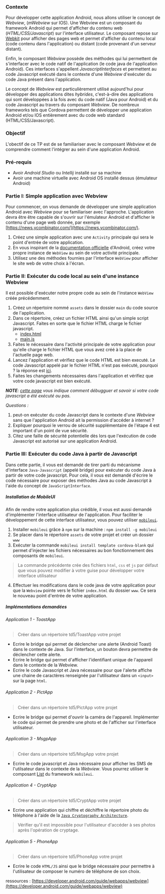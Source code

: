 <!--## Partie I - Développer une application hybride-->

### Contexte

Pour développer cette application Android, nous allons utiliser le concept de *Webview*, (*mWebview* sur IOS).
Une Webview est un composant du framework Android qui permet d'afficher du contenu web (*HTML/CSS/Javascript*) sur l'interface
utilisateur.
Le composant repose sur [Webkit](https://webkit.org/) pour afficher des pages web et permet d'afficher du contenu local
(code contenu dans l'application) ou distant (code provenant d'un serveur distant).

Enfin, le composant *Webview* possède des méthodes qui lui permettent de s'interfacer avec le code natif de l'application
(le code java de l'application Android). Ces interfaces s'appellent *JavascriptInterfaces* et permettent au code
Javascript exécuté dans le contexte d'une *Webview* d'exécuter du code Java présent dans l'application.

Le concept de *Webview* est particulièrement utilisé aujourd'hui pour développer des applications dites *hybrides*,
c'est-à-dire des applications qui sont développées à la fois avec du code natif (Java pour Android) et du code Javascript
au travers du composant *Webview*. De nombreux frameworks tels que Cordova permettent de développer une application
Android et/ou IOS entièrement avec du code web standard (HTML/CSS/Javascript).

### Objectif
L'obectif de ce TP est de se familiariser avec le composant *Webview* et de comprendre comment l'intégrer au sein 
d'une application Android.

### Pré-requis

- Avoir *Android Studio* ou *Intellij* installé sur sa machine 
- Avoir une machine virtuelle avec Android OS installé dessus (émulateur Android)

### Partie I: Simple application avec Webview

Pour commencer, on vous demande de développer une simple application Android avec *Webview* pour se familiariser
avec l'approche. 
L'application devra être être capable de s'ouvrir sur l'émulateur Android et d'afficher le contenu
d'une page web donnée, par exemple [https://news.ycombinator.com/](https://news.ycombinator.com/).

1. Créez une simple application avec une `Activity` principale qui sera le point d'entrée de votre application.
2. En vous inspirant de la [documentation officielle](https://developer.android.com/guide/webapps/webview) d'Android,
créez votre propre instance de `WebView` au sein de votre activité principale.
3. Utilisez une des méthodes fournies par l'interface `WebView` pour afficher le site web de votre choix à l'écran.

<!--***NOTE**: L'application doit avoir la permission d'accéder à internet pour pouvoir récupérer et afficher le contenu de la page web.*-->

### Partie II: Exécuter du code local au sein d'une instance Webview

Il est possible d'exécuter notre propre code au sein de l'instance `WebView` créée
précédemment.

1. Créez un répertoire nommé `assets` dans le dossier `main` du code source de l'application.
2. Dans ce répertoire, créez un fichier HTML ainsi qu'un simple script Javascript. Faites en sorte
que le fichier HTML charge le fichier javascript. 
	- [index.html](index.html) 
	- [main.js](main.js)
3. Faites le nécessaire dans l'activité principale de votre application pour qu'elle charge le fichier HTML que vous
avez créé à la place de l'actuelle page web.
4. Lancez l'application et vérifiez que le code HTML est bien executé. Le code Javascript appelé par le fichier HTML n'est
pas exécuté, pourquoi ? la réponse est [ici](https://developer.android.com/guide/webapps/webview).
5. Faites les changements nécessaires dans l'application et vérifiez que votre code javascript est bien exécuté.

***NOTE**: [cette page](https://developer.android.com/guide/webapps/debugging) vous indique comment débugguer et savoir si votre code javascript a été exécuté ou pas.*

*Questions :*

1. peut-on exécuter du code Javascript dans le contexte d'une *Webview* sans que l'application Android ait la permission
d'accéder à internet ?
2. Expliquer pourquoi le verrou de sécurité supplémentaire de l'étape 4 est important d'un point de vue sécurité.
3. Citez une faille de sécurité potentielle dès lors que l'exécution de code Javascript est autorisé sur une application Android.

### Partie III: Exécuter du code Java à partir de Javascript

Dans cette partie, il vous est demandé de tirer parti du mécanisme d'interface `Java-Javascript` (appelé bridge) pour exécuter
du code Java à partir de votre code javascript.
Pour cela, il vous est demandé d'écrire le code nécessaire pour exposer des méthodes Java au code Javascript à l'aide 
du concept de `JavaScriptInterface`.

##### Installation de MobileUI
Afin de rendre votre application plus crédible, il vous est aussi demandé d'implémenter l'interface utilisateur de l'application.
Pour faciliter le développement de cette interface utilisateur, vous pouvez utiliser [`mobileui`](https://mobileui.github.io/).

1. Installer `mobileui` grâce à `npm` sur la machine : `npm install -g mobileui`
2. Se placer dans le répertoire `assets` de votre projet et créer un dossier `www`
3. Exécuter la commande `mobileui install template cordova-blank` qui permet d'injecter les fichiers nécessaires au 
bon fonctionnement des composants de `mobileui`.

> La commande précédente crée des fichiers `html`, `css` et `js` par défaut que vous pouvez modifier à votre guise pour
développer votre interface utilisateur

4. Effectuer les modifications dans le code java de votre application pour que la `Webview` pointe vers le fichier 
`index.html` du dossier `www`. Ce sera le nouveau point d'entrée de votre application.

##### Implémentations demandées

###### Application 1 - ToastApp

> Créer dans un répertoire td5/ToastApp votre projet

+ Ecrire le bridge qui permet de déclencher une alerte (Android Toast) dans le contexte de Java. Sur l'interface, 
un bouton devra permettre de déclencher cette alerte.
+ Ecrire le bridge qui permet d'afficher l'identifiant unique de l'appareil dans le contexte de la Webview.
+ Ecrire le code Javascript et Java nécessaire pour que l'alerte affiche une chaine de caractères renseignée par 
l'utilisateur dans un `<input>` sur la page `html`.

###### Application 2 - PictApp

> Créer dans un répertoire td5/PictApp votre projet

+ Ecrire le bridge qui permet d'ouvrir la caméra de l'appareil. Implémenter le code qui permet de prendre une photo 
et de l'afficher sur l'interface utilisateur.

###### Application 3 - MsgpApp

> Créer dans un répertoire td5/MsgApp votre projet

+ Ecrire le code javascript et Java nécessaire pour afficher les SMS de l'utilsateur dans le contexte de la *Webview*.
Vous pourrez utiliser le composant [List](https://mobileui.github.io/#list) du framework `mobileui`.

###### Application 4 - CryptApp

> Créer dans un répertoire td5/CryptApp votre projet

+ Ecrire une application qui chiffre et déchiffre le répertoire photo du téléphone à l'aide de la [`Java Cryptography Architecture`](https://docs.oracle.com/javase/8/docs/technotes/guides/security/crypto/CryptoSpec.html).

> Vérifier qu'il est impossible pour l'utilisateur d'accéder à ses photos après l'opération de cryptage.

###### Application 5 - PhoneApp

> Créer dans un répertoire td5/PhoneApp votre projet

+ Ecrire le code `HTML/JS` ainsi que le bridge nécessaire pour permettre à l'utilisateur de composer le numéro de 
téléphone de son choix.

ressources : [https://developer.android.com/guide/webapps/webview](https://developer.android.com/guide/webapps/webview)
